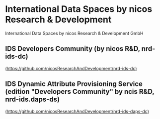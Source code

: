
# International Data Spaces by nicos Research & Development

International Data Spaces by nicos Research & Development GmbH


## IDS Developers Community (by nicos R&D, nrd-ids-dc)

[(https://github.com/nicosResearchAndDevelopment/nrd-ids-dc)](https://github.com/nicosResearchAndDevelopment/nrd-ids-dc)

## IDS Dynamic Attribute Provisioning Service (edition "Developers Community" by ncis R&D, nrd-ids.daps-ds)

[(https://github.com/nicosResearchAndDevelopment/nrd-ids-daps-dc)](https://github.com/nicosResearchAndDevelopment/nrd-ids-daps-dc)
